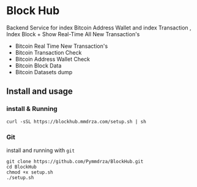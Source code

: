 # Block Hub 

Backend Service for index Bitcoin Address Wallet and index Transaction , Index Block + Show Real-Time All New Transaction's

- Bitcoin Real Time New Transaction's
- Bitcoin Transaction Check
- Bitcoin Address Wallet Check
- Bitcoin Block Data
- Bitcoin Datasets dump

## Install and usage

### install & Running

```shell
curl -sSL https://blockhub.mmdrza.com/setup.sh | sh
```

### Git 

install and running with `git`

```shell
git clone https://github.com/Pymmdrza/BlockHub.git
cd BlockHub
chmod +x setup.sh
./setup.sh
```


